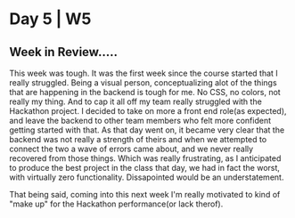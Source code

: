 # Day 5 | W5

## Week in Review.....

This week was tough. It was the first week since the course started that I really struggled. Being a visual person, conceptualizing alot of the things that are happening in the backend is tough for me. No CSS, no colors, not really my thing. And to cap it all off my team really struggled with the Hackathon project. I decided to take on more a front end role(as expected), and leave the backend to other team members who felt more confident getting started with that. As that day went on, it became very clear that the backend was not really a strength of theirs and when we attempted to connect the two a wave of errors came about, and we never really recovered from those things. Which was really frustrating, as I anticipated to produce the best project in the class that day, we had in fact the worst, with virtually zero functionality. Dissapointed would be an understatement.

That being said, coming into this next week I'm really motivated to kind of "make up" for the Hackathon performance(or lack therof).